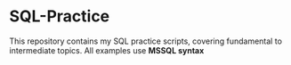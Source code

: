 # SQL-Practice
This repository contains my SQL practice scripts, covering fundamental to intermediate topics. All examples use **MSSQL syntax**
